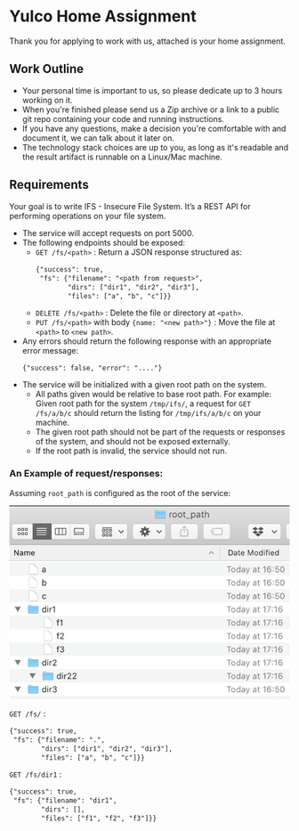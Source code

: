 # Yulco Home Assignment
Thank you for applying to work with us, attached is your home assignment.
## Work Outline
* Your personal time is important to us, so please dedicate up to 3 hours working on it.
* When you're finished please send us a Zip archive or a link to a public git repo containing your code and running instructions.
*  If you have any questions, make a decision you're comfortable with and document it, we can talk about it later on.
*  The technology stack choices are up to you, as long as it's readable and the result artifact is runnable on a Linux/Mac machine.

## Requirements
Your goal is to write IFS - Insecure File System. It’s a REST API for performing operations on your file system.
* The service will accept requests on port 5000.
* The following endpoints should be exposed:
    * `GET /fs/<path>` : Return a JSON response structured as:
        ```
        {"success": true, 
         "fs": {"filename": "<path from request>", 
                "dirs": ["dir1", "dir2", "dir3"], 
                "files": ["a", "b", "c"]}}
        ```
    * `DELETE /fs/<path>` : Delete the file or directory at `<path>`.
    * `PUT /fs/<path>` with body `{name: "<new path>"}` : Move the file at `<path>` to `<new path>`.
* Any errors should return the following response with an appropriate error message:
    ```
    {"success": false, "error": "...."}
    ```
* The service will be initialized with a given root path on the system.
    * All paths given would be relative to base root path. For example: Given root path for the system `/tmp/ifs/`, a request for `GET /fs/a/b/c` should return the listing for `/tmp/ifs/a/b/c` on your machine.
    * The given root path should not be part of the requests or responses of the system, and should not be exposed externally.
    * If the root path is invalid, the service should not run.


### An Example of request/responses:
Assuming `root_path` is configured as the root of the service:

![Directory structure listing](static/SampleDirStructure.png "Sample Directory structure")

`GET /fs/` :
  ```
  {"success": true, 
   "fs": {"filename": ".", 
          "dirs": ["dir1", "dir2", "dir3"], 
          "files": ["a", "b", "c"]}}
  ```


`GET /fs/dir1` :
  ```
  {"success": true, 
   "fs": {"filename": "dir1", 
          "dirs": [], 
          "files": ["f1", "f2", "f3"]}}
  ```
